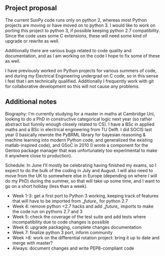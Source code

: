 ## Project proposal
The current SunPy code runs only on python 2, whereas most Python projects are moving or have moved on to python 3. I would like to work on porting this project to python 3, if possible keeping python 2.7 compatibility. Since the code uses some C extensions, these will need some kind of upgrade or rewrite as well.

Additionally there are various bugs related to code quality and documentation, and as I am working on the code I hope to fix some of these as well.

I have previously worked on Python projects for various summers of code, and during my Electrical Engineering undergrad on C code, so in this sense I feel that I am technically qualified. Additionally I frequently work with git for collaborative development so this will not cause any problems.

## Additional notes
Biography: I'm currently studying for a master in maths at Cambridge Uni, looking to do a PhD in constructive categorical logic next year (so rather abstract but funnily enough closely related to CS). I have a BSc in applied maths and a BSc in electrical engineering from TU Delft. I did SOCIS last year (I basically rewrote the PyBRML library for bayesian reasoning & machine learning into modern Python code, and generalized the existing matlab-inspired code), and GSoC in 2010 (I wrote a component for the Gentoo package manager that was unfortunately too experimental to make it anywhere close to production).

Schedule: In June I'll mostly be celebrating having finished my exams, so I expect to do the bulk of the coding in July and August. I will also need to move from the UK to somewhere else in Europe (depending on where I will do my PhD) during the summer, so that will take up some time, and I want to go on a short holiday (less than a week).
* Week 1-3: get a first port to Python 3 working, keeping track of features that will have to be imported from \__future\__ for python 2.7
* Week 4: remove python <2.7 hacks and add \__future\__ imports to make the code run on pythons 2.7 and 3
* Week 5: check the coverage of the test suite and add tests where incompatibility due to code changes is possible
* Week 6: upgrade packaging, complete changes documentation
* Week 7: finalize python 3 port, inform community
* Week >8: work on the differential rotation project: bring it up to date and merge with master?
* Always: document changes and write PEP8-compliant code